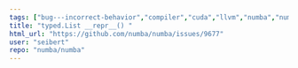 ```yaml
---
tags: ["bug---incorrect-behavior","compiler","cuda","llvm","numba","numpy","parallel","python"]
title: "typed.List __repr__() "
html_url: "https://github.com/numba/numba/issues/9677"
user: "seibert"
repo: "numba/numba"
---
```



